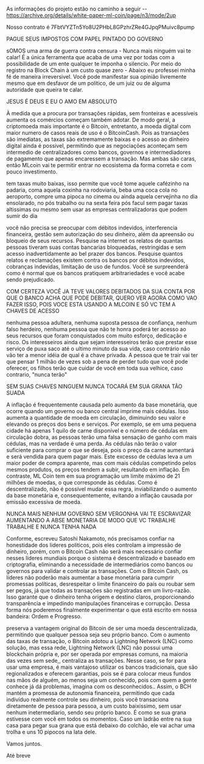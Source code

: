 As informações do projeto estão no caminho a seguir
--https://archive.org/details/white-paper-ml-coin/page/n3/mode/2up

Nosso contrato é
7FbtVYZTn5Yo8U2PHbL8GPzhrZRe4GJpqPMuivc8pump

PAGUE SEUS IMPOSTOS COM PAPEL PINTADO DO GOVERNO

sOMOS uma arma de guerra contra censura - Nunca mais ninguém vai te calar! É a única ferramenta que acaba de uma vez por todas com a possibilidade de um ente qualquer te imponha o silencio. Por meio do registro na Block Chain à um custo quase zero - Abaixo eu professei minha fé de maneira irreversivel. Você pode manifestar sua opinião livremente mesmo que em desfavor de um politico, de um juiz ou de alguma autoridade que queira te calar.

JESUS É DEUS E EU O AMO EM ABSOLUTO

À medida que a procura por transações rápidas, sem fronteiras e acessíveis aumenta os comércios começam também adotar. De modo geral, a criptomoeda mais importante é o Bitcoin, entretanto, a moeda digital com maior numero de casos reais de uso é o BitcoinCash. Pois as transações são imediatas, as taxas são extremamente baixas e o acesso ao dinheiro digital ainda é possivel, permitindo que as negociações aconteçam sem intermedio de centralizadores como bancos, governos e intermediadores de pagamento que apenas encaressem a transação. Mas ambas são caras, então MLcoin vai te permitir entrar no ecosistema da forma correta e com pouco investimento.

tem taxas muito baixas, isso permite que você tome aquele cafézinho na padaria, coma aquela coxinha na rodoviaria, beba uma coca cola no aeroporto, compre uma pipoca no cinema ou ainda aquela cervejinha no dia ensolarado, no pós trabalho ou na sexta feira pós facul sem pagar taxas altissimas ou mesmo sem usar as empresas centralizadoras que podem sumir do dia 

você não precisa se preocupar com débitos indevidos, interferencia financeira, gestão sem autorização do seu dinheiro, além da apreensão ou bloqueio de seus recursos. Pesquise na internet os relatos de quantas pessoas tiveram suas contas bancarias bloqueadas, restringidas e sem acesso inadvertidamente ao bel prazer dos bancos. Pesquise quantos relatos e reclamações existem contra os bancos por débitos indevidos, cobranças indevidas, limitação de uso de fundos. Você se surpreenderá como é normal que os bancos pratiquem arbitrariedades e você acabe sendo prejudicado. 

COM CERTEZA VOCÊ JA TEVE VALORES DEBITADOS DA SUA CONTA POR QUE O BANCO ACHA QUE PODE DEBITAR, QUERO VER AGORA COMO VAO FAZER ISSO, POIS VOCE ESTA USANDO A MLCOIN E SÓ VC TEM A CHAVES DE ACESSO

nenhuma pessoa adultera, nenhuma suposta pessoa de confiança, nenhum falso herdeiro, nenhuma pessoa que não te honra poderá ter acesso ao seus recursos que foram conquistados com muito esforço, dedicação e risco. Os interesseiros ainda que sejam interesseiros terão que prestar esse serviço de puxa saco até o ultimo minuto da sua vida, caso contrário não vão ter a menor idéia de qual é a chave privada. A pessoa que te trair vai ter que pensar 1 milhão de vezes sob a pena de perder tudo que você pode oferecer, os filhos terão que cuidar de você em toda sua velhice, caso contrario, "nunca terão"

SEM SUAS CHAVES NINGUEM NUNCA TOCARÁ EM SUA GRANA TÃO SUADA

A inflação é frequentemente causada pelo aumento da base monetária, que ocorre quando um governo ou banco central imprime mais cédulas. Isso aumenta a quantidade de moeda em circulação, diminuindo seu valor e elevando os preços dos bens e serviços. Por exemplo, se em uma pequena cidade há apenas 1 quilo de carne disponível e o número de cédulas em circulação dobra, as pessoas terão uma falsa sensação de ganho com mais cédulas, mas na verdade é uma perda. As cédulas não terão o valor suficiente para comprar o que se deseja, pois o preço da carne aumentará e será vendida para quem pagar mais. Este excesso de cédulas leva a um maior poder de compra aparente, mas com mais cédulas competindo pelos mesmos produtos, os preços tendem a subir, resultando em inflação. Em contraste, ML Coin tem em sua programação um limite máximo de 21 milhões de moedas, o que corresponde às cédulas. Como é descentralizado, não é possível mudar essa regra, inviabilizando o aumento da base monetária e, consequentemente, evitando a inflação causada por emissão excessiva de moeda.

NUNCA MAIS NENHUM GOVERNO SEM VERGONHA VAI TE ESCRAVIZAR AUMENTANDO A ABSE MONETARIA DE MODO QUE VC TRABALHE TRABALHE E NUNCA TENHA NADA

Conforme, escreveu Satoshi Nakamoto, nós precisamos confiar na honestidade dos lideres politicos, pois eles controlam a impressão de dinheiro, porém, com o Bitcoin Cash não será mais necessário confiar nesses líderes mundiais porque o sistema é descentralizado e baseado em criptografia, eliminando a necessidade de intermediários como bancos ou governos para validar e controlar as transações. Com o Bitcoin Cash, os líderes não poderão mais aumentar a base monetária para cumprir promessas políticas, desrespeitar o limite financeiro do país ou roubar sem ser pegos, já que todas as transações são registradas em um livro-razão. Isso garante que o dinheiro tenha origem e destino claros, proporcionando transparência e impedindo manipulações financeiras e corrupção. Dessa forma nós poderemos finalmente experimentar o que está escrito em nossa bandeira: Ordem e Progresso.

preserva a vantagem original do Bitcoin de ser uma moeda descentralizada, permitindo que qualquer pessoa seja seu próprio banco. Com o aumento das taxas de transação, o Bitcoin adotou a Lightning Network (LNC) como solução, mas essa rede, Lightning Network (LNC) não possui uma blockchain própria e, por ser operada por empresas comuns, na maioria das vezes sem sede,, centraliza as transações. Nesse caso, se for para usar uma empresa, é mais vantajoso utilizar os bancos tradicionais, que são regionalizados e oferecem garantias, pois se é para colocar meus fundos nas mãos de alguém, ao menos seja um conhecido, pois com quem a gente conhece já dá problemas, imagina com os desconhecidos.. Assim, o BCH mantém a promessa de autonomia financeira, permitindo que cada indivíduo realmente controle seu dinheiro, pois você transaciona diretamente de pessoa para pessoa, a um custo baixissimo, sem usar nenhum inetermediario, sendo seu próprio banco. É como se sua grana estivesse com você em todos os momentos. Caso um  ladrão entre na sua casa para pegar sua grana que está debaixo do colchão, ele vai achar uma trolha e uns 10  pipocos na lata dele.

Vamos juntos.

Até breve
